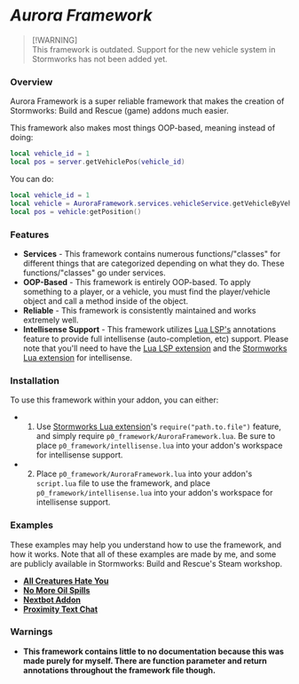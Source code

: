 # ***Aurora Framework***

> [!WARNING]\
This framework is outdated. Support for the new vehicle system in Stormworks has not been added yet.

### **Overview**
Aurora Framework is a super reliable framework that makes the creation of Stormworks: Build and Rescue (game) addons much easier.

This framework also makes most things OOP-based, meaning instead of doing:

```lua
local vehicle_id = 1
local pos = server.getVehiclePos(vehicle_id)
```

You can do:

```lua
local vehicle_id = 1
local vehicle = AuroraFramework.services.vehicleService.getVehicleByVehicleID(vehicle_id)
local pos = vehicle:getPosition()
```

### **Features**
- **Services** - This framework contains numerous functions/"classes" for different things that are categorized depending on what they do. These functions/"classes" go under services.
- **OOP-Based** - This framework is entirely OOP-based. To apply something to a player, or a vehicle, you must find the player/vehicle object and call a method inside of the object.
- **Reliable** - This framework is consistently maintained and works extremely well.
- **Intellisense Support** - This framework utilizes [Lua LSP's](https://marketplace.visualstudio.com/items?itemName=sumneko.lua) annotations feature to provide full intellisense (auto-completion, etc) support. Please note that you'll need to have the [Lua LSP extension](https://marketplace.visualstudio.com/items?itemName=sumneko.lua) and the [Stormworks Lua extension](https://marketplace.visualstudio.com/items?itemName=NameousChangey.lifeboatapi) for intellisense.

### **Installation**
To use this framework within your addon, you can either:
- 1) Use [Stormworks Lua extension](https://marketplace.visualstudio.com/items?itemName=NameousChangey.lifeboatapi)'s `require("path.to.file")` feature, and simply require `p0_framework/AuroraFramework.lua`. Be sure to place `p0_framework/intellisense.lua` into your addon's workspace for intellisense support.
- 2) Place `p0_framework/AuroraFramework.lua` into your addon's `script.lua` file to use the framework, and place `p0_framework/intellisense.lua` into your addon's workspace for intellisense support.

### **Examples**
These examples may help you understand how to use the framework, and how it works. Note that all of these examples are made by me, and some are publicly available in Stormworks: Build and Rescue's Steam workshop.
- [**All Creatures Hate You**](https://github.com/Cuh4/AllCreaturesHateYou)
- [**No More Oil Spills**](https://github.com/Cuh4/NoMoreOilSpills)
- [**Nextbot Addon**](https://github.com/Cuh4/NextbotAddon)
- [**Proximity Text Chat**](https://github.com/Cuh4/ProximityTextChat)

### **Warnings**
- **This framework contains little to no documentation because this was made purely for myself. There are function parameter and return annotations throughout the framework file though.**